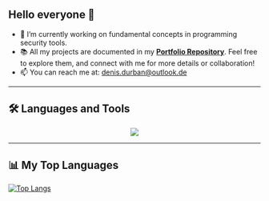 ## Hello everyone 👋

- 🔭 I’m currently working on fundamental concepts in programming security tools.
- 📚 All my projects are documented in my **[Portfolio Repository](https://github.com/EkkoN7/Portfolio)**. Feel free to explore them, and connect with me for more details or collaboration!
- 📫 You can reach me at: [denis.durban@outlook.de](mailto:denis.durban@outlook.de)

---

## 🛠️ Languages and Tools

<p align="center">
  <img src="https://skillicons.dev/icons?i=python" /> </p>

---

## 📊 My Top Languages

[![Top Langs](https://github-readme-stats.vercel.app/api/top-langs/?username=EkkoN7&layout=compact&theme=dark)](https://github.com/anuraghazra/github-readme-stats)
